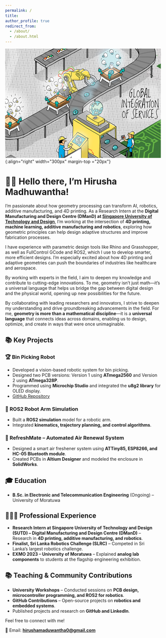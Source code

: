 ```yaml
---
permalink: /
title: 
author_profile: true
redirect_from: 
  - /about/
  - /about.html
---
```


![Cartoon Infographic of Combining Additive Manufacturing, Robotics, and AI](/images/Header_image.jpg){:align="right" width="300px" margin-top ="20px"}

# 👋🏼 Hello there, I’m Hirusha Madhuwantha!
I’m passionate about how geometry processing can transform AI, robotics, additive manufacturing, and 4D printing. As a Research Intern at the **Digital Manufacturing and Design Centre (DManD) at <a href='https://www.sutd.edu.sg/' target='_blank'>Singapore University of Technology and Design</a>**, I’m working at the intersection of **4D printing, machine learning, additive manufacturing and robotics**, exploring how geometric principles can help design adaptive structures and improve fabrication processes.

I have experience with parametric design tools like Rhino and Grasshopper, as well as FullControl GCode and ROS2, which I use to develop smarter, more efficient designs. I’m especially excited about how 4D printing and adaptive geometries can push the boundaries of industries like healthcare and aerospace.

By working with experts in the field, I aim to deepen my knowledge and contribute to cutting-edge innovations. To me, geometry isn’t just math—it’s a universal language that helps us bridge the gap between digital design and the physical world, opening up new possibilities for the future.

By collaborating with leading researchers and innovators, I strive to deepen my understanding and drive groundbreaking advancements in the field. For me, **geometry is more than a mathematical discipline**—it is a **universal language** that connects ideas across domains, enabling us to design, optimize, and create in ways that were once unimaginable.

## 📚 Key Projects

### 🏆 Bin Picking Robot
- Developed a vision-based robotic system for bin picking.
- Designed two PCB versions: Version 1 using **ATmega2560** and Version 2 using **ATmega328P**.
- Programmed using **Microchip Studio** and integrated the **u8g2 library** for OLED display.
- [GitHub Repository](https://github.com/mora-bprs/Bin-picking-source-code/tree/main)

### 🤖 ROS2 Robot Arm Simulation
- Built a **ROS2 simulation** model for a robotic arm.
- Integrated **kinematics, trajectory planning, and control algorithms**.

### 🚀 RefreshMate – Automated Air Renewal System
- Designed a smart air freshener system using **ATTiny85, ESP8266, and HC-05 Bluetooth module**.
- Created PCBs in **Altium Designer** and modeled the enclosure in **SolidWorks**.

## 🎓 Education
- **B.Sc. in Electronic and Telecommunication Engineering** (Ongoing) – University of Moratuwa

## 👨🏻‍🔬 Professional Experience
- **Research Intern at Singapore University of Technology and Design (SUTD) – Digital Manufacturing and Design Centre (DManD)** – Research in **4D printing, additive manufacturing, and robotics**.
- **Finalist, Sri Lanka Robotics Challenge (SLRC)** – Competed in Sri Lanka’s largest robotics challenge.
- **EXMO 2023 – University of Moratuwa** – Explained **analog lab components** to students at the flagship engineering exhibition.

## 📚 Teaching & Community Contributions
- **University Workshops** – Conducted sessions on **PCB design, microcontroller programming, and ROS2 for robotics**.
- **GitHub Contributions** – Open-source projects on **robotics and embedded systems**.
- Published projects and research on **GitHub and LinkedIn**.

Feel free to connect with me!

📧 Email: **hirushamaduwantha0@gmail.com**

